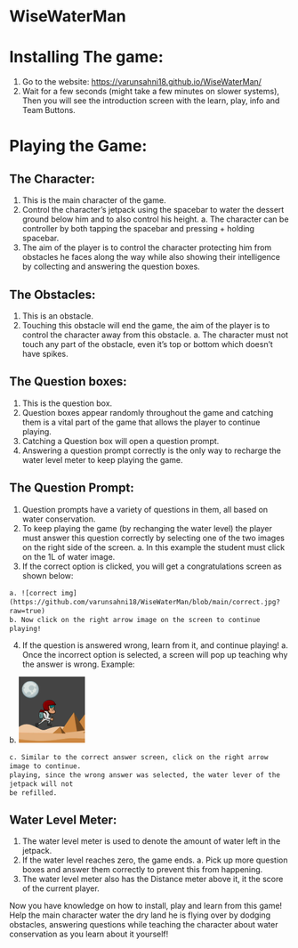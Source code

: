 # WiseWaterMan


# Installing The game:

1. Go to the website: https://varunsahni18.github.io/WiseWaterMan/
2. Wait for a few seconds (might take a few minutes on slower systems), Then you will see the
    introduction screen with the learn, play, info and Team Buttons.

# Playing the Game:

## The Character:

1. This is the main character of the game.
2. Control the character’s jetpack using the spacebar to water the dessert ground below him
    and to also control his height.
       a. The character can be controller by both tapping the spacebar and pressing + holding
          spacebar.
3. The aim of the player is to control the character protecting him from obstacles he faces
    along the way while also showing their intelligence by collecting and answering the question
    boxes.

## The Obstacles:

1. This is an obstacle.
2. Touching this obstacle will end the game, the aim of the player is to control the character
    away from this obstacle.
       a. The character must not touch any part of the obstacle, even it’s top or bottom which
          doesn’t have spikes.


## The Question boxes:

1. This is the question box.
2. Question boxes appear randomly throughout the game and catching them is a vital part of
    the game that allows the player to continue playing.
3. Catching a Question box will open a question prompt.
4. Answering a question prompt correctly is the only way to recharge the water level meter to
    keep playing the game.

## The Question Prompt:

1. Question prompts have a variety of questions in them, all based on water conservation.
2. To keep playing the game (by rechanging the water level) the player must answer this
    question correctly by selecting one of the two images on the right side of the screen.
       a. In this example the student must click on the 1L of water image.
3. If the correct option is clicked, you will get a congratulations screen as shown below:

```
a. ![correct img](https://github.com/varunsahni18/WiseWaterMan/blob/main/correct.jpg?raw=true)
b. Now click on the right arrow image on the screen to continue playing!
```

4. If the question is answered wrong, learn from it, and continue playing!
    a. Once the incorrect option is selected, a screen will pop up teaching why the answer
       is wrong. Example:


b. ![wrong img](https://github.com/varunsahni18/WiseWaterMan/blob/main/images/a.png?raw=true)
```
c. Similar to the correct answer screen, click on the right arrow image to continue.
playing, since the wrong answer was selected, the water lever of the jetpack will not
be refilled.
```
## Water Level Meter:

1. The water level meter is used to denote the amount of water left in the jetpack.
2. If the water level reaches zero, the game ends.
    a. Pick up more question boxes and answer them correctly to prevent this from
       happening.
3. The water level meter also has the Distance meter above it, it the score of the current
    player.

Now you have knowledge on how to install, play and learn from this game! Help the main character
water the dry land he is flying over by dodging obstacles, answering questions while teaching the
character about water conservation as you learn about it yourself!
